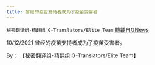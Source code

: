 ```yaml
---
title: 曾经的疫苗支持者成为了疫苗受害者
---
```

`秘密翻译组-精翻组 G-Translators/Elite Team` [轉載自GNews](https://gnews.org/zh-hans/1592566/)

10/12/2021 曾经的疫苗支持者成为了疫苗受害者。

By： 【秘密翻译组-精翻组 G-Translators/Elite Team】
